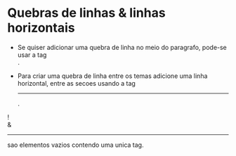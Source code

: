 # Quebras de linhas & linhas horizontais

- Se quiser adicionar uma quebra de linha no meio do paragrafo, pode-se usar a tag <br/>.

- Para criar uma quebra de linha entre os temas adicione uma linha horizontal,
  entre as secoes usando a tag <hr/>.

! <br/> & <hr/> sao elementos vazios contendo uma unica tag.